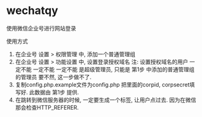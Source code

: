 # wechatqy
使用微信企业号进行网站登录

使用方式
1. 在企业号 设置 > 权限管理 中, 添加一个普通管理组
2. 在企业号 设置 > 功能设置 中, 设置登录授权域名
        注: 设置授权域名的用户 一定不能 一定不能 一定不能 是超级管理员, 只能是 第1步 中添加的普通管理组 的管理员
        要不然, 这一步做不了.
3. 复制config.php.example文件为config.php
        把里面的corpid, corpsecret填写好.
        此数据由 第1步 提供.
4. 在跳转到微信服务器的时候, 一定要生成一个<a>标签, 让用户点过去.
        因为在微信那会检查HTTP_REFERER.

